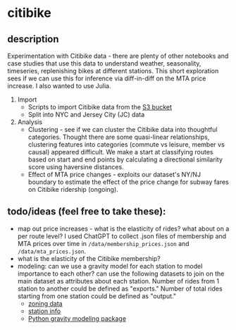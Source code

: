 # citibike

## description
Experimentation with Citibike data - there are plenty of other notebooks and case studies that use this data to understand weather, seasonality, timeseries, replenishing bikes at different stations. This short exploration sees if we can use this for inference via diff-in-diff on the MTA price increase. I also wanted to use Julia.

1. Import
    * Scripts to import Citibike data from the [S3 bucket](https://s3.amazonaws.com/tripdata/index.html)
    * Split into NYC and Jersey City (JC) data
2. Analysis
    * Clustering - see if we can cluster the Citibike data into thoughtful categories. Thought there are some quasi-linear relationships, clustering features into categories (commute vs leisure, member vs causal) appeared difficult. We make a start at classifying routes based on start and end points by calculating a directional similarity score using haversine distances.
    * Effect of MTA price changes - exploits our dataset's NY/NJ boundary to estimate the effect of the price change for subway fares on Citibike ridership (ongoing).

## todo/ideas (feel free to take these):
* map out price increases - what is the elasticity of rides? what about on a per route level? I used ChatGPT to collect .json files of membership and MTA prices over time in `/data/membership_prices.json` and `/data/mta_prices.json`.
* what is the elasticity of the Citibike membership?
* modeling: can we use a gravity model for each station to model importance to each other? can use the following datasets to join on the main dataset as attributes about each station. Number of rides from 1 station to another could be defined as "exports." Number of total rides starting from one station could be defined as "output."
    * [zoning data](https://data.cityofnewyork.us/City-Government/Georeferenced-NYC-Zoning-Maps/mxbm-493w/about_data)
    * [station info](https://gbfs.lyft.com/gbfs/2.3/bkn/en/station_information.json)
    * [Python gravity modeling package](https://peter-herman.github.io/gegravity/)